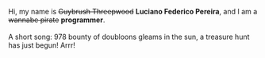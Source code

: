 Hi, my name is ~~Guybrush Threepwood~~ **Luciano Federico Pereira**, and I am a ~~wannabe pirate~~ **programmer**.<br><br>A short song: 978 bounty of doubloons gleams in the sun, a treasure hunt has just begun! Arrr!
